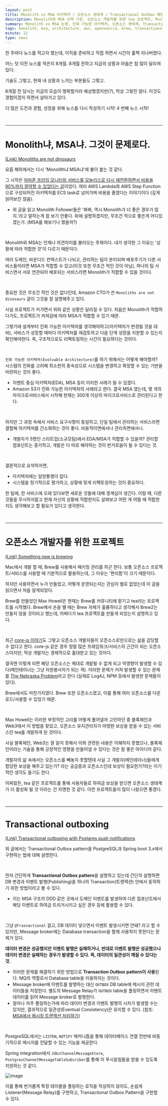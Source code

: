 ```yaml
---
layout: post
title: Monolith vs MSA 아키텍처 / 오픈소스 생태계 / Transactional Outbox 패턴
description: Monolith와 MSA 선택 기준, 오픈소스 개발자를 위한 tea 프로젝트, PostgreSQL Transactional Outbox 패턴
summary: Monolith vs MSA 논쟁, 진화 가능한 아키텍처, 오픈소스 생태계, Transactional Outbox 패턴
tags: monolith, msa, architecture, aws, opensource, brew, transactional-outboxing, postgreSQL, spring, event, message, transaction
minute: 12
type: news
---
```


한 주마다 뉴스를 적고자 했는데, 이직을 준비하고 직접 하면서 시간이 훌쩍 지나버렸다.

어느 덧 이전 뉴스를 적은지 8개월. 8개월 전하고 지금의 상황과 마음은 참 많이 달라져있다.

기술도 그렇고, 현재 내 상황과 느끼는 부분들도 그렇고.

8개월 전 당시는 지금의 모습이 행복할거라 예상했겠지만(?), 막상 그렇진 않다.
이것도 경험이겠지 하면서 살아가고 있다.

더 많은 도전과 경험, 성장을 위해 뉴스를 다시 작성하기 시작! 4 번째 뉴스 시작!

<br/>

---

# Monolith냐, MSA냐. 그것이 문제로다.

[(Link) Monoliths are not dinosaurs](https://www.allthingsdistributed.com/2023/05/monoliths-are-not-dinosaurs.html)

요즘 해외에서는 다시 'Monolith냐 MSA냐'에 불이 붙는 것 같다.

그 시작은 [아마존 프라임 모니터링 서비스를 모놀리스로 다시 재전환하면서 비용을 90%까지 절약할 수 있었다는 글](https://www.primevideotech.com/video-streaming/scaling-up-the-prime-video-audio-video-monitoring-service-and-reducing-costs-by-90)이었다. 여러 AWS Lambda와 AWS Step Function으로 구성되어진 아키텍처를 ECS task로 넘어가며 비용을 줄였다는 이야기이다 (깊게 읽어보진 않음).

- 위 글을 읽고 Monolith Follower들은 '봐봐, 역시 Monolith가 더 좋은 경우가 많지.'라고 말하는게 참 보기 안좋다. 뒤에 설명하겠지만, 무조건 적으로 좋은게 어디있겠는가. (MSA를 해보기나 했을까?)

<br/>

Monolith와 MSA는 언제나 의견차이를 불러오는 주제이다. 내가 생각한 그 이유는 '상황에 따라 적합한 것'이 다르기 때문이다.

여러 도메인, 바운디드 컨텍스트가 나뉘고, 관리하는 팀이 분리되며 배포주기가 다른 서비스들이라면 MSA가 적합할 수 있고(이것 또한 무조건 적인 것이 아님), 하나의 팀 서비스면서 서로 연관되어 배포되는 서비스라면 Monolith가 적합할 수 있을 것이다.

<br/>

중요한 것은 무조건 적인 것은 없다인데, Amazon CTO가 쓴 `Monoliths are not dinosaurs` 글이 그것을 잘 설명해주고 있다.

사실 프로젝트가 커가면서 위와 같은 상황은 달라질 수 있다. 처음은 Monolith가 적합하다가도, 프로젝트가 커져감에 따라 MSA가 적합할 수 있기 때문.

그렇기에 설계부터 진화 가능한 아키텍처를 생각해야하고(아키텍처가 변경될 것을 대비), 서비스가 성장할 때마다 아키텍처를 재검토하고 다음 단계 성장을 지원할 수 있는지 확인해야한다. 즉, 구조적으로도 리팩토링하는 시간이 필요하다는 것이다.

<br/>

`진화 가능한 아키텍처(Evolvable Architecture)`를 하기 위해서는 어떻게 해야할까? 시스템의 진화를 고려해 최소한의 종속성으로 시스템을 변경하고 확장할 수 있는 기반을 마련하는 것이 좋다.

- 이벤트 중심 아키텍처(EDA), MSA 등이 이러한 사례가 될 수 있겠다.
- Amazon S3가 진화 가능한 아키텍처의 사례라고 한다. 결국 MSA 였는데, 몇 개의 마이크로서비스에서 시작해 현재는 300개 이상의 마이크로서비스로 관리된다고 한다.

<br/>

하지만 그 과정 속에서 서비스 요구사항이 동일하고, 단일 팀에서 관리하는 서비스라면 결합해 아키텍처를 간소화하는 것이 좋다. 비용적이면에서나 관리측면에서나.

- 개발자가 5명인 스타트업(소규모팀)에서 EDA/MSA가 적합할 수 있을까? 관리할 컴포넌트는 증가하고, 개발은 다 따로 해야하는 것이 번거로움이 될 수 있다는 것.

<br/>

결론적으로 요약하자면,

- 아키텍처에는 일방통행이 없다.
- 시스템을 정기적으로 평가하고, 상황에 맞게 리팩토링하는 것이 중요하다.

한 팀에, 한 서비스에 오래 있다보면 새로운 것들에 대해 경계심이 생긴다. 이럴 때, 다른 것들을 무시하지말고 현재 자신의 상황에 적합한지도 살펴보고 어떤 게 어떨 때 적합한지도 생각해보고 할 필요가 있다고 생각한다.

<br/>

---

# 오픈소스 개발자를 위한 프로젝트

[(Link) Something new is brewing](https://medium.com/teaxyz/tea-brew-478a9e736638)

Mac에서 개발 할 때, Brew를 사용해서 패키징 관리를 하곤 한다.
보통 오픈소스 프로젝트/서비스를 사용할 때 기본적으로 활용하는데, 그 이유는 '편리함'이 크기 때문이다.

하지만 사용하면서 누가 만들었고, 어떻게 운영되는지는 관심이 별로 없었는데 이 글을 읽으면서 처음 알게되었다.

Brew를 만들었던 Max Howell은 현재는 Brew를 커뮤니티에 맡기고 tea라는 프로젝트를 시작했다.
Brew에서 손을 땔 때는 Brew 자체가 훌륭하다고 생각해서 Brew2는 만들지 않을 것이라고 했는데, 어쩌다가 tea 프로젝트를 만들게 되었는지 설명하고 있다.

<br/>

최근 [core-js 이야기](https://github.com/zloirock/core-js/blob/master/docs/2023-02-14-so-whats-next.md)도 그렇고 오픈소스 개발자들이 오픈소스로만으로는 삶을 감당할 수 없다고 한다. core-js 같은 경우 정말 많은 프레임워크/서비스의 근간이 되는 오픈소스이지만, 막상 개발자는 경제적으로 홀대받고 있는 것이다.

결국엔 이렇게 되면 해당 오픈소스는 제대로 개발될 수 없게 되고 악영향이 발생할 수 있다(메인테이너는 그냥 자원봉사자가 되는 격). 이러한 문제가 커져 발생할 수 있는 문제를 [The Nebraska Problem](https://www.researchgate.net/publication/364539939_The_Nebraska_problem_in_open_source_software_development)라고 한다 (실제로 Log4J, NPM 등에서 발생한 문제들이 있다).

Brew에서도 마찬가지였다. Brew 또한 오픈소스였고, 이를 통해 여러 오픈소스를 다운로드/사용할 수 있었기 때문.

<br/>

Max Howell는 이러한 부정적인 고리를 어떻게 풀어낼까 고민하던 중 블록체인과 Web3에서 이 방법을 찾았고, 오픈소스 유지관리자가 마땅한 보상을 받을 수 있는 서비스인 tea를 개발하게 된 것이다.

사실 블록체인, Web3는 잘 알지 못해서 이와 관련된 내용은 이해하지 못했으나, 블록체인이라는 기술을 통해 긍정적인 영향을 만들어낼 수 있다는 것은 참 좋은 아이디어 같다.

개발자의 삶 속에서는 오픈소스를 빼놓지 못할텐데 사실 그 개발자(메인테이너)들에게 합당한 보상을 해주고 있는가? 라는 궁금증과 오픈소스인데 보상이 필요한가?라는 이기적인 생각도 들기도 한다.

어찌됬든, tea 같은 프로젝트를 통해 사용자들로 하여금 보상을 받으면 오픈소스 생태계가 더 활성화 될 것 이라는 건 자명한 것 같다. 이런 프로젝트들이 많이 나왔으면 좋겠다.

<br/>

---

# Transactional outboxing

[(Link) Transactional outboxing with Postgres push notifications](https://medium.com/@lombos.monika/transactional-outboxing-with-postgres-push-notifications-5cebdad893fd)

위 글에서는 Transactional Outbox pattern을 PostgreSQL과 Spring boot 3.x에서 구현하는 법에 대해 설명한다.

<br/>

먼저 간단하게 **Transactional Outbox pattern**을 설명하고 있는데 간단히 설명하면 DB 변경과 이벤트 발행(Publishing)을 하나의 Transaction(트랜잭션) 안에서 동작하기 위한 방법이라고 볼 수 있다.

- 이는 MSA 구조의 DDD 같은 곳에서 도메인 이벤트를 발생하여 다른 컴포넌트에서 해당 이벤트로 하여금 트리거시키고 싶은 경우 등에 활용할 수 있다.

<br/>

그냥 `@Trasnactional` 걸고, DB 데이터 넣으면서 이벤트 발생시키면 안돼? 라고 할 수 있지만, Message broker에는 Database transaction을 함께 사용하지 못한다는 문제가 있다.

**데이터 변경은 성공했지만 이벤트 발행은 실패하거나, 반대로 이벤트 발행은 성공했으나 데이터 변경은 실패하는 경우가 발생할 수 있다. 즉, 데이터의 일관성이 깨질 수 있다는 것.**

- 이러한 문제를 해결하기 위한 방법으로 **Transaction Outbox pattern이 사용**된다. MQ의 역할로서 Database table을 이용하자는 것이다.
- Message broker에 이벤트를 발행하는 대신 `OUTBOX` DB table에 메시지 관련 데이터들을 저장한다. 별도의 Message Relay가 `OUTBOX` table을 폴링하면서 이벤트 데이터를 읽어 Message broker로 발행한다.
- 얼마나 자주 폴링하는가에 따라 데이터 변경과 이벤트 발행의 시차가 발생할 수는 있지만, 결과적으로 일관성(Eventual Consistency)은 유지할 수 있다. (참조: [MSA에서 메시징 트랜잭션 처리하기](https://www.popit.kr/msa%EC%97%90%EC%84%9C-%EB%A9%94%EC%8B%9C%EC%A7%95-%ED%8A%B8%EB%9E%9C%EC%9E%AD%EC%85%98-%EC%B2%98%EB%A6%AC%ED%95%98%EA%B8%B0/))

<br/>

PostgreSQL에서는 `LISTEN`, `NOTIFY` 매커니즘을 통해 데이터베이스 연결 전반에 비동기적으로 메시지를 전달할 수 있는 기능을 제공한다.

Spring integration에서 `JdbcChannelMessageStore`, `PostgresChannelMessageTableSubsriber`를 통해 이 푸시알림들을 받을 수 있도록 지원하는 것 같다.

![image](https://github.com/KimDoubleB/news/assets/37873745/e733059d-3f64-4b61-9892-7158e983570d)

이를 통해 번거롭게 특정 테이블을 폴링하는 로직을 작성하지 않아도, 손쉽게 Listener(Message Relay)를 구현하고, Transactional Outbox Pattern을 구현할 수 있다.

<br/>
